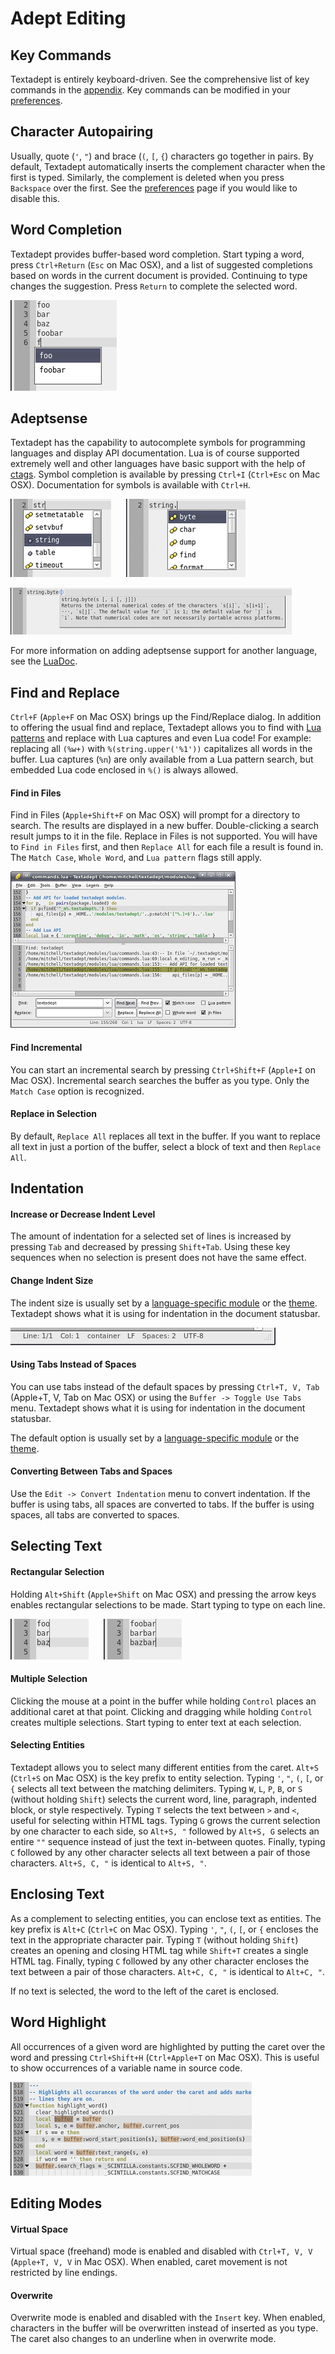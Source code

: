 # Adept Editing

## Key Commands

Textadept is entirely keyboard-driven. See the comprehensive list of key
commands in the [appendix](14_Appendix.html#key_bindings). Key commands can be
modified in your [preferences](9_Preferences.html#key_commands).

## Character Autopairing

Usually, quote (`'`, `"`) and brace (`(`, `[`, `{`) characters go together in
pairs. By default, Textadept automatically inserts the complement character when
the first is typed. Similarly, the complement is deleted when you press
`Backspace` over the first. See the
[preferences](9_Preferences.html#module_settings) page if you would like to
disable this.

## Word Completion

Textadept provides buffer-based word completion. Start typing a word, press
`Ctrl+Return` (`Esc` on Mac OSX), and a list of suggested completions based on
words in the current document is provided. Continuing to type changes the
suggestion. Press `Return` to complete the selected word.

![Word Completion](images/wordcompletion.png)

## Adeptsense

Textadept has the capability to autocomplete symbols for programming languages
and display API documentation. Lua is of course supported extremely well and
other languages have basic support with the help of
[ctags](http://ctags.sf.net). Symbol completion is available by pressing
`Ctrl+I` (`Ctrl+Esc` on Mac OSX). Documentation for symbols is available with
`Ctrl+H`.

![Adeptsense Lua](images/adeptsense_lua.png)
&nbsp;&nbsp;&nbsp;&nbsp;
![Adeptsense Lua String](images/adeptsense_string.png)

![Adeptsense Doc](images/adeptsense_doc.png)

For more information on adding adeptsense support for another language, see
the [LuaDoc](../modules/_m.textadept.adeptsense.html).

## Find and Replace

`Ctrl+F` (`Apple+F` on Mac OSX) brings up the Find/Replace dialog. In addition
to offering the usual find and replace, Textadept allows you to find with [Lua
patterns](14_Appendix.html#lua_patterns) and replace with Lua captures and even
Lua code! For example: replacing all `(%w+)` with `%(string.upper('%1'))`
capitalizes all words in the buffer. Lua captures (`%n`) are only available from
a Lua pattern search, but embedded Lua code enclosed in `%()` is always allowed.

#### Find in Files

Find in Files (`Apple+Shift+F` on Mac OSX) will prompt for a directory to
search. The results are displayed in a new buffer. Double-clicking a search
result jumps to it in the file. Replace in Files is not supported. You will have
to `Find in Files` first, and then `Replace All` for each file a result is found
in. The `Match Case`, `Whole Word`, and `Lua pattern` flags still apply.

![Find in Files](images/findinfiles.png)

#### Find Incremental

You can start an incremental search by pressing `Ctrl+Shift+F` (`Apple+I` on Mac
OSX). Incremental search searches the buffer as you type. Only the `Match Case`
option is recognized.

#### Replace in Selection

By default, `Replace All` replaces all text in the buffer. If you want to
replace all text in just a portion of the buffer, select a block of text and
then `Replace All`.

## Indentation

#### Increase or Decrease Indent Level

The amount of indentation for a selected set of lines is increased by pressing
`Tab` and decreased by pressing `Shift+Tab`. Using these key sequences when no
selection is present does not have the same effect.

#### Change Indent Size

The indent size is usually set by a [language-specific
module](7_Modules.html#buffer_properties) or the [theme](8_Themes.html#buffer).
Textadept shows what it is using for indentation in the document statusbar.

![Document Statusbar](images/docstatusbar.png)

#### Using Tabs Instead of Spaces

You can use tabs instead of the default spaces by pressing `Ctrl+T, V, Tab`
(Apple+T, V, Tab on Mac OSX) or using the `Buffer -> Toggle Use Tabs` menu.
Textadept shows what it is using for indentation in the document statusbar.

The default option is usually set by a [language-specific
module](7_Modules.html#buffer_properties) or the [theme](8_Themes.html#buffer).

#### Converting Between Tabs and Spaces

Use the `Edit -> Convert Indentation` menu to convert indentation. If the buffer
is using tabs, all spaces are converted to tabs. If the buffer is using spaces,
all tabs are converted to spaces.

## Selecting Text

#### Rectangular Selection

Holding `Alt+Shift` (`Apple+Shift` on Mac OSX) and pressing the arrow keys
enables rectangular selections to be made. Start typing to type on each line.

![Rectangular Selection](images/rectangularselection.png)
&nbsp;&nbsp;&nbsp;&nbsp;
![Rectangular Edit](images/rectangularselection2.png)

#### Multiple Selection

Clicking the mouse at a point in the buffer while holding `Control` places an
additional caret at that point. Clicking and dragging while holding `Control`
creates multiple selections. Start typing to enter text at each selection.

#### Selecting Entities

Textadept allows you to select many different entities from the caret. `Alt+S`
(`Ctrl+S` on Mac OSX) is the key prefix to entity selection. Typing `'`, `"`,
`(`, `[`, or `{` selects all text between the matching delimiters. Typing `W`,
`L`, `P`, `B`, or `S` (without holding `Shift`) selects the current word, line,
paragraph, indented block, or style respectively. Typing `T` selects the text
between `>` and `<`, useful for selecting within HTML tags. Typing `G` grows the
current selection by one character to each side, so `Alt+S, "` followed by
`Alt+S, G` selects an entire `""` sequence instead of just the text in-between
quotes. Finally, typing `C` followed by any other character selects all text
between a pair of those characters. `Alt+S, C, "` is identical to `Alt+S, "`.

## Enclosing Text

As a complement to selecting entities, you can enclose text as entities. The
key prefix is `Alt+C` (`Ctrl+C` on Mac OSX). Typing `'`, `"`, `(`, `[`, or `{`
encloses the text in the appropriate character pair. Typing `T` (without holding
`Shift`) creates an opening and closing HTML tag while `Shift+T` creates a
single HTML tag. Finally, typing `C` followed by any other character encloses
the text between a pair of those characters. `Alt+C, C, "` is identical to
`Alt+C, "`.

If no text is selected, the word to the left of the caret is enclosed.

## Word Highlight

All occurrences of a given word are highlighted by putting the caret over the
word and pressing `Ctrl+Shift+H` (`Ctrl+Apple+T` on Mac OSX). This is useful to
show occurrences of a variable name in source code.

![Word Highlight](images/wordhighlight.png)

## Editing Modes

#### Virtual Space

Virtual space (freehand) mode is enabled and disabled with `Ctrl+T, V, V`
(`Apple+T, V, V` in Mac OSX). When enabled, caret movement is not restricted by
line endings.

#### Overwrite

Overwrite mode is enabled and disabled with the `Insert` key. When enabled,
characters in the buffer will be overwritten instead of inserted as you type.
The caret also changes to an underline when in overwrite mode.
